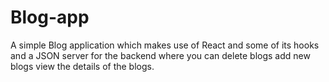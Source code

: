 # Blog-app

A simple Blog application which makes use of React and some of its hooks and a JSON server for the backend where you can delete blogs add new blogs view the details of the blogs.
